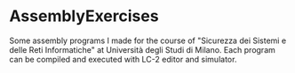# AssemblyExercises
Some assembly programs I made for the course of "Sicurezza dei Sistemi e delle Reti Informatiche" at Università degli Studi di Milano.
Each program can be compiled and executed with LC-2 editor and simulator.

